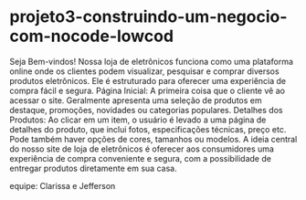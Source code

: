 # projeto3-construindo-um-negocio-com-nocode-lowcod

Seja Bem-vindos! Nossa loja de eletrônicos funciona como uma plataforma online onde os clientes podem visualizar, pesquisar e comprar diversos produtos eletrônicos. Ele é estruturado para oferecer uma experiência de compra fácil e segura. Página Inicial: A primeira coisa que o cliente vê ao acessar o site. Geralmente apresenta uma seleção de produtos em destaque, promoções, novidades ou categorias populares. Detalhes dos Produtos: Ao clicar em um item, o usuário é levado a uma página de detalhes do produto, que inclui fotos, especificações técnicas, preço etc. Pode também haver opções de cores, tamanhos ou modelos. A ideia central do nosso site de loja de eletrônicos é oferecer aos consumidores uma experiência de compra conveniente e segura, com a possibilidade de entregar produtos diretamente em sua casa.

equipe: Clarissa e Jefferson

